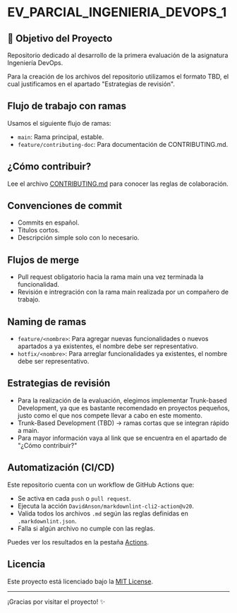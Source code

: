 # EV_PARCIAL_INGENIERIA_DEVOPS_1

## 📌 Objetivo del Proyecto
Repositorio dedicado al desarrollo de la primera evaluación de la asignatura Ingeniería DevOps.

Para la creación de los archivos del repositorio utilizamos el formato TBD, el cual justificamos en el apartado "Estrategias de revisión".

## Flujo de trabajo con ramas

Usamos el siguiente flujo de ramas:

- `main`: Rama principal, estable.
- `feature/contributing-doc`: Para documentación de CONTRIBUTING.md.

## ¿Cómo contribuir?

Lee el archivo [CONTRIBUTING.md](./CONTRIBUTING.md) para conocer las reglas de colaboración.

## Convenciones de commit 

- Commits en español.
- Titulos cortos.
- Descripción simple solo con lo necesario.

## Flujos de merge

- Pull request obligatorio hacia la rama main una vez terminada la funcionalidad.
- Revisión e intregración con la rama main realizada por un compañero de trabajo.

## Naming de ramas

- `feature/<nombre>`: Para agregar nuevas funcionalidades o nuevos apartados a ya existentes, el nombre debe ser representativo.
- `hotfix/<nombre>`: Para arreglar funcionalidades ya existentes, el nombre debe ser representativo.

## Estrategias de revisión

- Para la realización de la evaluación, elegimos implementar Trunk-based Development, ya que es bastante recomendado en proyectos pequeños, justo como el que nos compete llevar a cabo en este momento.
- Trunk-Based Development (TBD) → ramas cortas que se integran rápido a main.
- Para mayor información vaya al link que se encuentra en el apartado de "¿Cómo contribuir?"

## Automatización (CI/CD)

Este repositorio cuenta con un workflow de GitHub Actions que:

- Se activa en cada `push` o `pull request`.
- Ejecuta la acción `DavidAnson/markdownlint-cli2-action@v20`.
- Valida todos los archivos `.md` según las reglas definidas en `.markdownlint.json`.
- Falla si algún archivo no cumple con las reglas.

Puedes ver los resultados en la pestaña [Actions](https://github.com/NBello26/MiPrimerDevOps/actions).

## Licencia

Este proyecto está licenciado bajo la [MIT License](./LICENSE.md).

---

¡Gracias por visitar el proyecto! ✨
